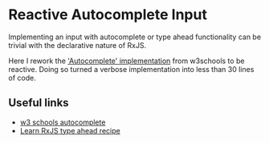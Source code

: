 # Reactive Autocomplete Input

Implementing an input with autocomplete or type ahead functionality can be trivial with the declarative nature of RxJS.

Here I rework the ['Autocomplete' implementation](https://www.w3schools.com/howto/howto_js_autocomplete.asp) from w3schools to be reactive. Doing so turned a verbose implementation into less than 30 lines of code.

## Useful links

- [w3 schools autocomplete](https://www.w3schools.com/howto/howto_js_autocomplete.asp)
- [Learn RxJS type ahead recipe](https://www.learnrxjs.io/learn-rxjs/recipes/type-ahead)
